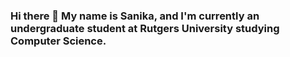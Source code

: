 ### Hi there 👋 My name is Sanika, and I'm currently an undergraduate student at Rutgers University studying Computer Science.

<!--
**sanikapalande/sanikapalande** is a ✨ _special_ ✨ repository because its `README.md` (this file) appears on your GitHub profile.

Here are some ideas to get you started:

- 🔭 I am exploring different fields in technology.
- 🌱 I’m currently learning ...
- 💬 Ask me about ...
- 📫 How to reach me: ...
- 😄 Pronouns: she/her/hers
- ⚡ Fun fact: ...
-->
